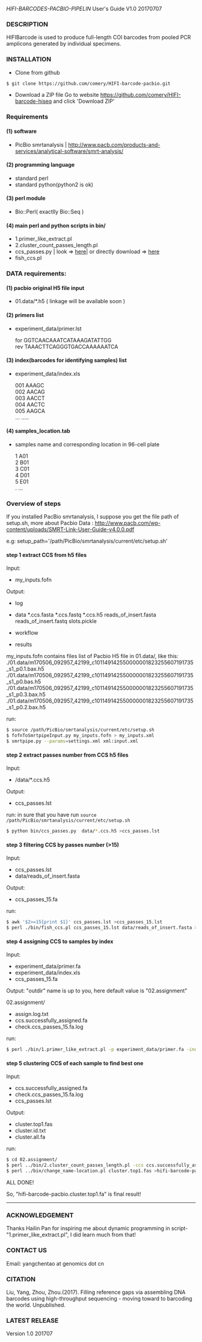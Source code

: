 *HIFI-BARCODES-PACBIO-PIPELIN* User's Guide V1.0 20170707


### DESCRIPTION
HIFIBarcode is used to produce full-length COI barcodes from pooled PCR
amplicons generated by individual specimens.

### INSTALLATION
- Clone from github
```bash
$ git clone https://github.com/comery/HIFI-barcode-pacbio.git
```
- Download a ZIP file
Go to website https://github.com/comery/HIFI-barcode-hiseq and click 'Download ZIP'
### Requirements 
#### (1) software 
- PicBio smrtanalysis | http://www.pacb.com/products-and-services/analytical-software/smrt-analysis/

#### (2) programming language
 - standard perl
 - standard python(python2 is ok)

#### (3) perl module
 - Bio::Perl( exactlly Bio::Seq )

#### (4) main perl and python scripts in bin/
 - 1.primer_like_extract.pl
 - 2.cluster_count_passes_length.pl
 - ccs_passes.py | look => [here](https://github.com/PacificBiosciences/Bioinformatics-Training/wiki/Extracting-Reads-of-Insert-(CCS)-number-of-passes)| or directly download => [here](https://github.com/PacificBiosciences/Bioinformatics-Training/raw/master/scripts/ccs_passes.py)
 - fish_ccs.pl

### DATA requirements:

#### (1) pacbio original H5 file input
 - 01.data/*.h5 ( linkage will be available soon )
#### (2) primers list
 -	experiment_data/primer.lst  
	
	for     GGTCAACAAATCATAAAGATATTGG  
	rev     TAAACTTCAGGGTGACCAAAAAATCA

#### (3) index(barcodes for identifying samples) list
 -  experiment_data/index.xls  
	
	001     AAAGC  
	002     AACAG  
	003     AACCT  
	004     AACTC  
	005     AAGCA  
	...		.....  

#### (4) samples_location.tab
- samples name and corresponding location in 96-cell plate  
	
	1	A01  
	2	B01  
	3	C01  
	4	D01  
	5	E01  
	.	...  

### Overview of steps

If you installed PacBio smrtanalysis, I suppose you get the  file path of setup.sh,
more about Pacbio Data : http://www.pacb.com/wp-content/uploads/SMRT-Link-User-Guide-v4.0.0.pdf

e.g:
	setup_path='/path/PicBio/smrtanalysis/current/etc/setup.sh'

#### step 1 extract CCS from h5 files
Input:
- my_inputs.fofn

Output:
- log
- data
	*.ccs.fasta
	*.ccs.fastq
	*.ccs.h5
	reads_of_insert.fasta
	reads_of_insert.fastq
	slots.pickle

- workflow
- results

my_inputs.fofn contains files list of Pacbio H5 file in 01.data/, like this:
	./01.data/m170506_092957_42199_c101149142550000001823255607191735_s1_p0.1.bax.h5
	./01.data/m170506_092957_42199_c101149142550000001823255607191735_s1_p0.bas.h5
	./01.data/m170506_092957_42199_c101149142550000001823255607191735_s1_p0.3.bax.h5
	./01.data/m170506_092957_42199_c101149142550000001823255607191735_s1_p0.2.bax.h5

run:
```bash
$ source /path/PicBio/smrtanalysis/current/etc/setup.sh
$ fofnToSmrtpipeInput.py my_inputs.fofn > my_inputs.xml
$ smrtpipe.py --params=settings.xml xml:input.xml
```

#### step 2 extract passes number from CCS h5 files
Input:
- /data/*.ccs.h5 

Output:
- ccs_passes.lst

run: in sure that you have run ```source /path/PicBio/smrtanalysis/current/etc/setup.sh```
```bash
$ python bin/ccs_passes.py  data/*.ccs.h5 >ccs_passes.lst
```

#### step 3 filtering CCS by passes number (>15)
Input:
- ccs_passes.lst
- data/reads_of_insert.fasta

Output:
- ccs_passes_15.fa

run:
```bash
$ awk '$2>=15{print $1}' ccs_passes.lst >ccs_passes_15.lst
$ perl ./bin/fish_ccs.pl ccs_passes_15.lst data/reads_of_insert.fasta >ccs_passes_15.fa
```
#### step 4 assigning CCS  to samples by index
Input:
- experiment_data/primer.fa
- experiment_data/index.xls
- ccs_passes_15.fa

Output: "outdir" name is up to you, here default value is "02.assignment"

02.assignment/
- assign.log.txt
- ccs.successfully_assigned.fa
- check.ccs_passes_15.fa.log

run:
```bash
$ perl ./bin/1.primer_like_extract.pl -p experiment_data/primer.fa -index experiment_data/index.xls -fa ccs_passes_15.fa -cm 2 -cg 1 
```
#### step 5 clustering CCS of each sample to find best one
Input:
- ccs.successfully_assigned.fa
- check.ccs_passes_15.fa.log
- ccs_passes.lst

Output:
- cluster.top1.fas
- cluster.id.txt
- cluster.all.fa

run:
```bash
$ cd 02.assignment/
$ perl ../bin/2.cluster_count_passes_length.pl -ccs ccs.successfully_assigned.fa -pattern check.ccs_passes_15.fa.log -passes ../ccs_passes.lst
$ perl ../bin/change_name-location.pl cluster.top1.fas >hifi-barcode-pacbio.cluster.top1.fa
```

ALL DONE!
	
So, "hifi-barcode-pacbio.cluster.top1.fa" is final result!

-----------------------------------------------------------------------------------------
### ACKNOWLEDGEMENT
Thanks Hailin Pan for inspiring me about dynamic programming in script-"1.primer_like_extract.pl", I did learn much from that!

### CONTACT US

Email:
yangchentao at genomics dot cn

### CITATION
Liu, Yang, Zhou, Zhou.(2017). Filling reference gaps via assembling DNA barcodes using high-throughput sequencing - moving toward to barcoding the world. Unpublished.

### LATEST RELEASE
Version 1.0 201707


